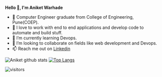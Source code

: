 **Hello 👋, I'm Aniket Warhade**

- 👋 Computer Engineer graduate from College of Engineering, Pune(COEP).
- 👀 I love to work with end to end applications and develop code to automate and build stuff. 
- 🌱 I’m currently learning Devops.
- 💞️ I’m looking to collaborate on fields like web development and Devops.
- 📫 Reach me out on [Linkedin](https://www.linkedin.com/in/aniket-warhade-b699471b0/)

![Aniket github stats](https://github-readme-stats.vercel.app/api?username=aniketbwarhade&show_icons=true&theme=radical) [![Top Langs](https://github-readme-stats.vercel.app/api/top-langs/?username=aniketbwarhade&&hide=scss,prolog&&langs_count=8&layout=compact&show_icons=true&theme=radical)](https://github.com/aniketbwarhade/github-readme-stats)

![visitors](https://visitor-badge.laobi.icu/badge?page_id=aniketbwarhade.aniketbwarhade)
